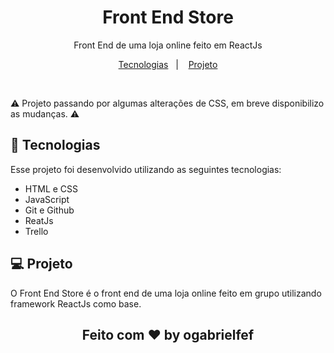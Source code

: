 <h1 align="center"> Front End Store </h1>

<p align="center">
Front End de uma loja online feito em ReactJs <br/>
</p>

<p align="center">
  <a href="#-tecnologias">Tecnologias</a>&nbsp;&nbsp;&nbsp;|&nbsp;&nbsp;&nbsp;
  <a href="#-projeto">Projeto</a>
</p>

<br>

⚠️ Projeto passando por algumas alterações de CSS, em breve disponibilizo as mudanças. ⚠️
<!-- <p align="center">
  <img alt="projeto DevLinks" src="./assets/Capa.jpg" width="100%">
</p> -->

## 🚀 Tecnologias

Esse projeto foi desenvolvido utilizando as seguintes tecnologias:

- HTML e CSS
- JavaScript
- Git e Github
- ReatJs
- Trello

## 💻 Projeto

O Front End Store é o front end de uma loja online feito em grupo utilizando framework ReactJs como base.


<h2 align="center">Feito com ♥ by ogabrielfef</h2>